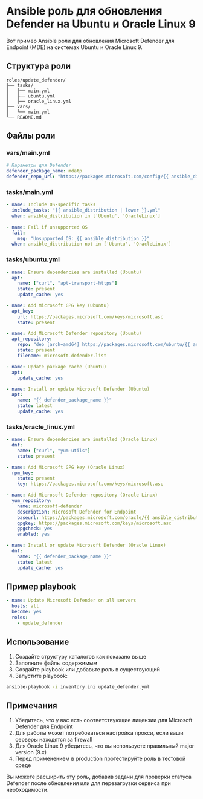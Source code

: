 # Ansible роль для обновления Defender на Ubuntu и Oracle Linux 9

Вот пример Ansible роли для обновления Microsoft Defender для Endpoint (MDE) на системах Ubuntu и Oracle Linux 9.

## Структура роли

```
roles/update_defender/
├── tasks/
│   ├── main.yml
│   ├── ubuntu.yml
│   ├── oracle_linux.yml
├── vars/
│   └── main.yml
└── README.md
```

## Файлы роли

### vars/main.yml

```yaml
# Параметры для Defender
defender_package_name: mdatp
defender_repo_url: "https://packages.microsoft.com/config/{{ ansible_distribution | lower }}/{{ ansible_distribution_version }}/prod.list"
```

### tasks/main.yml

```yaml
- name: Include OS-specific tasks
  include_tasks: "{{ ansible_distribution | lower }}.yml"
  when: ansible_distribution in ['Ubuntu', 'OracleLinux']
  
- name: Fail if unsupported OS
  fail:
    msg: "Unsupported OS: {{ ansible_distribution }}"
  when: ansible_distribution not in ['Ubuntu', 'OracleLinux']
```

### tasks/ubuntu.yml

```yaml
- name: Ensure dependencies are installed (Ubuntu)
  apt:
    name: ["curl", "apt-transport-https"]
    state: present
    update_cache: yes

- name: Add Microsoft GPG key (Ubuntu)
  apt_key:
    url: https://packages.microsoft.com/keys/microsoft.asc
    state: present

- name: Add Microsoft Defender repository (Ubuntu)
  apt_repository:
    repo: "deb [arch=amd64] https://packages.microsoft.com/ubuntu/{{ ansible_distribution_version }}/prod {{ ansible_distribution_release }} main"
    state: present
    filename: microsoft-defender.list

- name: Update package cache (Ubuntu)
  apt:
    update_cache: yes

- name: Install or update Microsoft Defender (Ubuntu)
  apt:
    name: "{{ defender_package_name }}"
    state: latest
    update_cache: yes
```

### tasks/oracle_linux.yml

```yaml
- name: Ensure dependencies are installed (Oracle Linux)
  dnf:
    name: ["curl", "yum-utils"]
    state: present

- name: Add Microsoft GPG key (Oracle Linux)
  rpm_key:
    state: present
    key: https://packages.microsoft.com/keys/microsoft.asc

- name: Add Microsoft Defender repository (Oracle Linux)
  yum_repository:
    name: microsoft-defender
    description: Microsoft Defender for Endpoint
    baseurl: https://packages.microsoft.com/oracle/{{ ansible_distribution_version }}/prod/
    gpgkey: https://packages.microsoft.com/keys/microsoft.asc
    gpgcheck: yes
    enabled: yes

- name: Install or update Microsoft Defender (Oracle Linux)
  dnf:
    name: "{{ defender_package_name }}"
    state: latest
    update_cache: yes
```

## Пример playbook

```yaml
- name: Update Microsoft Defender on all servers
  hosts: all
  become: yes
  roles:
    - update_defender
```

## Использование

1. Создайте структуру каталогов как показано выше
2. Заполните файлы содержимым
3. Создайте playbook или добавьте роль в существующий
4. Запустите playbook:

```bash
ansible-playbook -i inventory.ini update_defender.yml
```

## Примечания

1. Убедитесь, что у вас есть соответствующие лицензии для Microsoft Defender для Endpoint
2. Для работы может потребоваться настройка прокси, если ваши серверы находятся за firewall
3. Для Oracle Linux 9 убедитесь, что вы используете правильный major version (9.x)
4. Перед применением в production протестируйте роль в тестовой среде

Вы можете расширить эту роль, добавив задачи для проверки статуса Defender после обновления или для перезагрузки сервиса при необходимости.